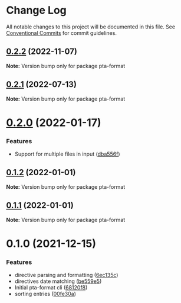 # Change Log

All notable changes to this project will be documented in this file.
See [Conventional Commits](https://conventionalcommits.org) for commit guidelines.

## [0.2.2](https://github.com/kajyr/pta-tools/compare/pta-format@0.2.1...pta-format@0.2.2) (2022-11-07)

**Note:** Version bump only for package pta-format





## [0.2.1](https://github.com/kajyr/pta-tools/compare/pta-format@0.2.0...pta-format@0.2.1) (2022-07-13)

**Note:** Version bump only for package pta-format





# [0.2.0](https://github.com/kajyr/pta-tools/compare/pta-format@0.1.2...pta-format@0.2.0) (2022-01-17)


### Features

* Support for multiple files in input ([dba556f](https://github.com/kajyr/pta-tools/commit/dba556f0d4ddbd81135a882e41a3d100f97968d1))





## [0.1.2](https://github.com/kajyr/pta-tools/compare/pta-format@0.1.1...pta-format@0.1.2) (2022-01-01)

**Note:** Version bump only for package pta-format





## [0.1.1](https://github.com/kajyr/pta-tools/compare/pta-format@0.1.0...pta-format@0.1.1) (2022-01-01)

**Note:** Version bump only for package pta-format





# 0.1.0 (2021-12-15)


### Features

* directive parsing and formatting ([6ec135c](https://github.com/kajyr/pta-tools/commit/6ec135cae5b3f4623d9895be13b58835b147a4b0))
* directives date matching ([be559e5](https://github.com/kajyr/pta-tools/commit/be559e5d81aa40cc67c180194d866241e5c751db))
* Initial pta-format cli ([68120f8](https://github.com/kajyr/pta-tools/commit/68120f8c07b2eced9f5a69d20e80f407a14a58da))
* sorting entries ([00fe30a](https://github.com/kajyr/pta-tools/commit/00fe30ab57d2d04ce4da15d86fab332c3551df0d))
